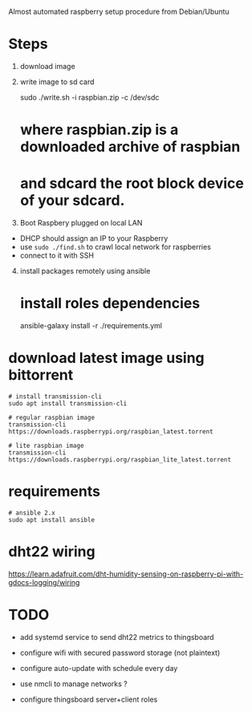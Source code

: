 Almost automated raspberry setup procedure from Debian/Ubuntu

# Steps

1. download image
2. write image to sd card

    sudo ./write.sh -i raspbian.zip -c /dev/sdc
    # where raspbian.zip is a downloaded archive of raspbian
    # and sdcard the root block device of your sdcard.

3. Boot Raspbery plugged on local LAN

- DHCP should assign an IP to your Raspberry
- use `sudo ./find.sh` to crawl local network for raspberries
- connect to it with SSH

4. install packages remotely using ansible

    # install roles dependencies
    ansible-galaxy install -r ./requirements.yml

# download latest image using bittorrent

    # install transmission-cli
    sudo apt install transmission-cli

    # regular raspbian image
    transmission-cli https://downloads.raspberrypi.org/raspbian_latest.torrent

    # lite raspbian image
    transmission-cli https://downloads.raspberrypi.org/raspbian_lite_latest.torrent


# requirements

    # ansible 2.x
    sudo apt install ansible

# dht22 wiring

https://learn.adafruit.com/dht-humidity-sensing-on-raspberry-pi-with-gdocs-logging/wiring

# TODO

- add systemd service to send dht22 metrics to thingsboard
- configure wifi with secured password storage (not plaintext)
- configure auto-update with schedule every day

- use nmcli to manage networks ?

- configure thingsboard server+client roles
